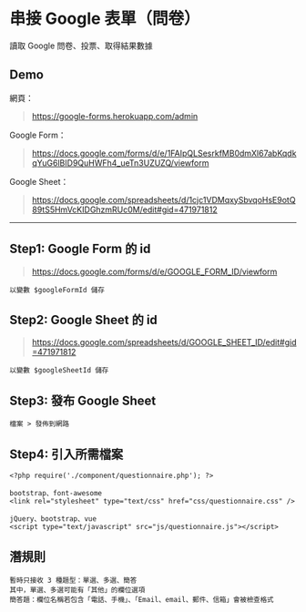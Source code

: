 # 串接 Google 表單（問卷）

讀取 Google 問卷、投票、取得結果數據

## Demo  
網頁：
> https://google-forms.herokuapp.com/admin  

Google Form：
> https://docs.google.com/forms/d/e/1FAIpQLSesrkfMB0dmXl67abKqdkqYuG6lBID9QuHWFh4_ueTn3UZUZQ/viewform   

Google Sheet：
> https://docs.google.com/spreadsheets/d/1cjc1VDMqxySbvqoHsE9otQ89tS5HmVcKIDGhzmRUc0M/edit#gid=471971812

----------

## Step1: Google Form 的 id
> https://docs.google.com/forms/d/e/GOOGLE_FORM_ID/viewform
    
    以變數 $googleFormId 儲存

## Step2: Google Sheet 的 id
> https://docs.google.com/spreadsheets/d/GOOGLE_SHEET_ID/edit#gid=471971812
    
    以變數 $googleSheetId 儲存

## Step3: 發布 Google Sheet
    檔案 > 發佈到網路

## Step4: 引入所需檔案    
    <?php require('./component/questionnaire.php'); ?>
    
    bootstrap、font-awesome
    <link rel="stylesheet" type="text/css" href="css/questionnaire.css" />

    jQuery、bootstrap、vue
    <script type="text/javascript" src="js/questionnaire.js"></script>

## 潛規則
    暫時只接收 3 種題型：單選、多選、簡答 
    其中，單選、多選可能有「其他」的欄位選項
    簡答題：欄位名稱若包含「電話、手機」、「Email、email、郵件、信箱」會被檢查格式


